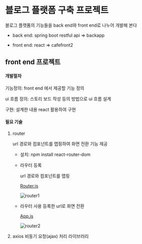 # 블로그 플랫폼 구축 프로젝트

블로그 플랫폼의 기능들을 back end와 front end로 나누어 개발해 본다

* back end: spring boot restful api
   => backapp
   
* front end: react 
   => cafefront2
  
## front end 프로젝트

#### 개발절차

기능정의: front end 에서 제공할 기능 정의

ui 흐름 정의: 스토리 보드 작성 등의 방법으로 ui 흐름 설계

구현: 설계한 내용 react 활용하여 구현

#### 필요 기술

1. router
 
   url 경로와 컴포넌트를 맵핑하여 화면 전환 기능 제공
   
   - 설치: npm install react-router-dom
   - 라우터 등록
  
     url 경로와 컴포넌트를 맵핑
     
     [Router.js](https://github.com/kingnuna/cafefront2/blob/master/src/Router.js)
  
     ![router1](https://github.com/user-attachments/assets/bdb9ff89-8fc3-4c64-9a15-e5d581dcce9e)
     
   - 라우터 사용
     등록한 url로 화면 전환

     [App.js](https://github.com/kingnuna/cafefront2/blob/master/src/App.js)

     ![router2](https://github.com/user-attachments/assets/55ff61ea-89d7-4259-826e-1047bd56ba8a) 

   
2. axios
   비동기 요청(ajax) 처리 라이브러리 
